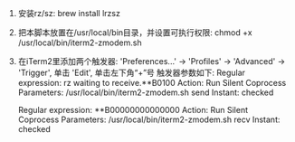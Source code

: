 1. 安装rz/sz:
    brew install lrzsz

2. 把本脚本放置在/usr/local/bin目录，并设置可执行权限:
    chmod +x /usr/local/bin/iterm2-zmodem.sh

3. 在iTerm2里添加两个触发器: 'Preferences...' -> 'Profiles' -> 'Advanced' -> 'Trigger', 单击 'Edit', 单击左下角“+”号
    触发器参数如下:
    Regular expression: rz waiting to receive.\*\*B0100
    Action: Run Silent Coprocess
    Parameters: /usr/local/bin/iterm2-zmodem.sh send
    Instant: checked

    Regular expression: \*\*B00000000000000
    Action: Run Silent Coprocess
    Parameters: /usr/local/bin/iterm2-zmodem.sh recv
    Instant: checked

